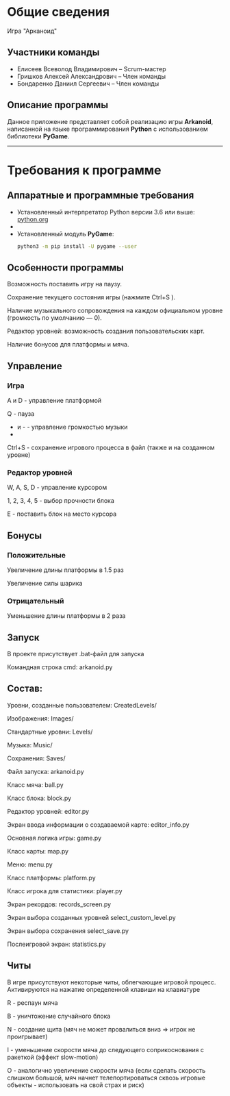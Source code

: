   # Общие сведения
Игра "Арканоид"

##  Участники команды
- Елисеев Всеволод Владимирович – Scrum-мастер  
- Гришков Алексей Александрович – Член команды  
- Бондаренко Даниил Сергеевич – Член команды  

##  Описание программы  
Данное приложение представляет собой реализацию игры **Arkanoid**, написанной на языке программирования **Python** с использованием библиотеки **PyGame**.

---

#  Требования к программе

##  Аппаратные и программные требования

- Установленный интерпретатор Python версии 3.6 или выше: [python.org](https://www.python.org/ )
- 
- Установленный модуль **PyGame**:  
  ```bash
  python3 -m pip install -U pygame --user

## Особенности программы
Возможность поставить игру на паузу.

Сохранение текущего состояния игры (нажмите Ctrl+S ).

Наличие музыкального сопровождения на каждом официальном уровне (громкость по умолчанию — 0).

Редактор уровней: возможность создания пользовательских карт.

Наличие бонусов для платформы и мяча.

## Управление
### Игра
A и D - управление платформой

Q - пауза

+ и - - управление громкостью музыки
+ 
Ctrl+S - сохранение игрового процесса в файл (также и на созданном уровне)

### Редактор уровней
W, A, S, D - управление курсором

1, 2, 3, 4, 5 - выбор прочности блока

E - поставить блок на место курсора

## Бонусы
### Положительные

Увеличение длины платформы в 1.5 раз

Увеличение силы шарика

### Отрицательный
Уменьшение длины платформы в 2 раза

## Запуск

В проекте присутствует .bat-файл для запуска


Командная строка cmd: arkanoid.py

## Состав:
Уровни, созданные пользователем: CreatedLevels/

Изображения: Images/

Стандартные уровни: Levels/

Музыка: Music/

Сохранения: Saves/

Файл запуска: arkanoid.py

Класс мяча: ball.py

Класс блока: block.py

Редактор уровней: editor.py

Экран ввода информации о создаваемой карте: editor_info.py

Основная логика игры: game.py

Класс карты: map.py

Меню: menu.py

Класс платформы: platform.py

Класс игрока для статистики: player.py

Экран рекордов: records_screen.py

Экран выбора созданных уровней select_custom_level.py

Экран выбора сохранения select_save.py

Послеигровой экран: statistics.py


## Читы
В игре присутствуют некоторые читы, облегчающие игровой процесс. Активируются на нажатие определенной клавиши на клавиатуре


R - респаун мяча

B - уничтожение случайного блока

N - создание щита (мяч не может провалиться вниз => игрок не проигрывает)

I - уменьшение скорости мяча до следующего соприкоснования с ракеткой (эффект slow-motion)

O - аналогично увеличение скорости мяча (если сделать скорость слишком большой, мяч начнет телепортироваться сквозь игровые объекты - использовать на свой страх и риск)

